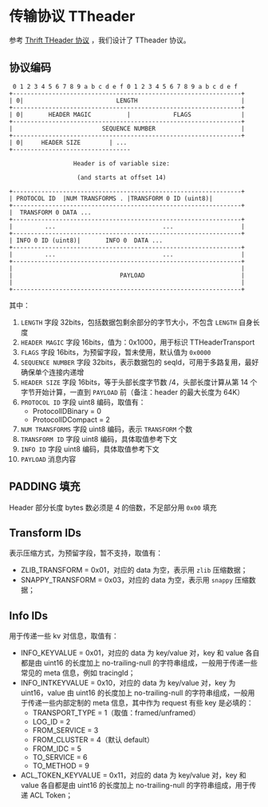 # 传输协议 TTheader

参考 [Thrift THeader 协议](https://github.com/apache/thrift/blob/master/doc/specs/HeaderFormat.md) ，我们设计了 TTheader 协议。

## 协议编码

```
 0 1 2 3 4 5 6 7 8 9 a b c d e f 0 1 2 3 4 5 6 7 8 9 a b c d e f
+----------------------------------------------------------------+
| 0|                          LENGTH                             |
+----------------------------------------------------------------+
| 0|       HEADER MAGIC          |            FLAGS              |
+----------------------------------------------------------------+
|                         SEQUENCE NUMBER                        |
+----------------------------------------------------------------+
| 0|     HEADER SIZE        | ...
+---------------------------------

                  Header is of variable size:

                   (and starts at offset 14)

+----------------------------------------------------------------+
| PROTOCOL ID  |NUM TRANSFORMS . |TRANSFORM 0 ID (uint8)| 
+----------------------------------------------------------------+
|  TRANSFORM 0 DATA ...
+----------------------------------------------------------------+
|         ...                              ...                   |
+----------------------------------------------------------------+
| INFO 0 ID (uint8)|       INFO 0  DATA ...
+----------------------------------------------------------------+
|         ...                              ...                   |
+----------------------------------------------------------------+
|                                                                |
|                              PAYLOAD                           |
|                                                                |
+----------------------------------------------------------------+
```

其中：

1. `LENGTH` 字段 32bits，包括数据包剩余部分的字节大小，不包含 `LENGTH` 自身长度
2. `HEADER MAGIC` 字段 16bits，值为：0x1000，用于标识 TTHeaderTransport
3. `FLAGS` 字段 16bits，为预留字段，暂未使用，默认值为 `0x0000`
4. `SEQUENCE NUMBER` 字段 32bits，表示数据包的 seqId，可用于多路复用，最好确保单个连接内递增
5. `HEADER SIZE` 字段 16bits，等于头部长度字节数 /4，头部长度计算从第 14 个字节开始计算，一直到 `PAYLOAD` 前（备注：header 的最大长度为 64K）
6. `PROTOCOL ID` 字段 uint8 编码，取值有：
    - ProtocolIDBinary = 0
    - ProtocolIDCompact  = 2
7. `NUM TRANSFORMS` 字段 uint8 编码，表示 `TRANSFORM` 个数
8. `TRANSFORM ID` 字段 uint8 编码，具体取值参考下文
9. `INFO ID` 字段 uint8 编码，具体取值参考下文
10. `PAYLOAD` 消息内容

## PADDING 填充

Header 部分长度 bytes 数必须是 4 的倍数，不足部分用 `0x00` 填充

## Transform IDs

表示压缩方式，为预留字段，暂不支持，取值有：

- ZLIB_TRANSFORM = 0x01，对应的 data 为空，表示用 `zlib`  压缩数据；
- SNAPPY_TRANSFORM = 0x03，对应的 data 为空，表示用 `snappy` 压缩数据；

## Info IDs

用于传递一些 kv 对信息，取值有：

- INFO_KEYVALUE = 0x01，对应的 data 为 key/value 对，key 和 value 各自都是由 uint16 的长度加上 no-trailing-null 的字符串组成，一般用于传递一些常见的 meta 信息，例如 tracingId；
- INFO_INTKEYVALUE = 0x10，对应的 data 为 key/value 对，key 为 uint16，value 由 uint16 的长度加上 no-trailing-null 的字符串组成，一般用于传递一些内部定制的 meta 信息，其中作为 request 有些 key 是必填的：
  - TRANSPORT_TYPE = 1（取值：framed/unframed）
  - LOG_ID = 2
  - FROM_SERVICE = 3
  - FROM_CLUSTER = 4（默认 default）
  - FROM_IDC = 5
  - TO_SERVICE = 6
  - TO_METHOD = 9
- ACL_TOKEN_KEYVALUE = 0x11，对应的 data 为 key/value 对，key 和 value 各自都是由 uint16 的长度加上 no-trailing-null 的字符串组成，用于传递 ACL Token；